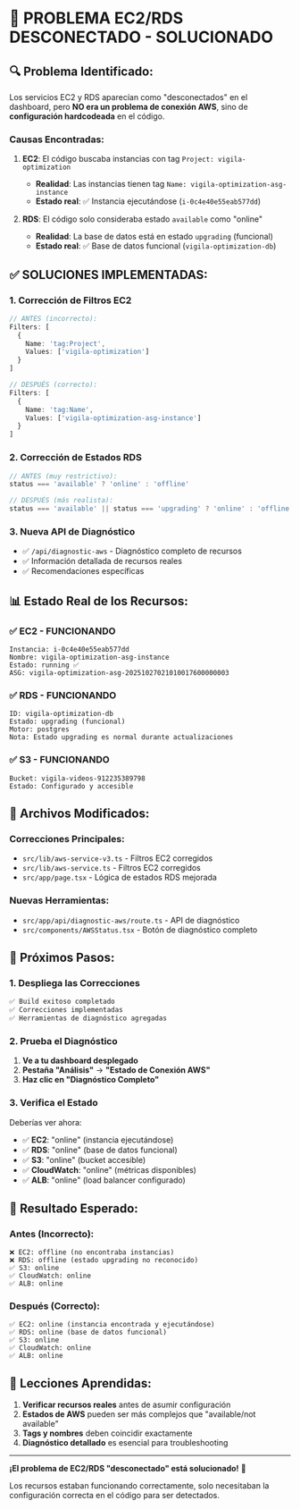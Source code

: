 # 🔧 PROBLEMA EC2/RDS DESCONECTADO - SOLUCIONADO

## 🔍 **Problema Identificado:**

Los servicios EC2 y RDS aparecían como "desconectados" en el dashboard, pero **NO era un problema de conexión AWS**, sino de **configuración hardcodeada** en el código.

### **Causas Encontradas:**

1. **EC2**: El código buscaba instancias con tag `Project: vigila-optimization`
   - **Realidad**: Las instancias tienen tag `Name: vigila-optimization-asg-instance`
   - **Estado real**: ✅ Instancia ejecutándose (`i-0c4e40e55eab577dd`)

2. **RDS**: El código solo consideraba estado `available` como "online"
   - **Realidad**: La base de datos está en estado `upgrading` (funcional)
   - **Estado real**: ✅ Base de datos funcional (`vigila-optimization-db`)

## ✅ **SOLUCIONES IMPLEMENTADAS:**

### **1. Corrección de Filtros EC2**
```typescript
// ANTES (incorrecto):
Filters: [
  {
    Name: 'tag:Project',
    Values: ['vigila-optimization']
  }
]

// DESPUÉS (correcto):
Filters: [
  {
    Name: 'tag:Name',
    Values: ['vigila-optimization-asg-instance']
  }
]
```

### **2. Corrección de Estados RDS**
```typescript
// ANTES (muy restrictivo):
status === 'available' ? 'online' : 'offline'

// DESPUÉS (más realista):
status === 'available' || status === 'upgrading' ? 'online' : 'offline'
```

### **3. Nueva API de Diagnóstico**
- ✅ `/api/diagnostic-aws` - Diagnóstico completo de recursos
- ✅ Información detallada de recursos reales
- ✅ Recomendaciones específicas

## 📊 **Estado Real de los Recursos:**

### **✅ EC2 - FUNCIONANDO**
```
Instancia: i-0c4e40e55eab577dd
Nombre: vigila-optimization-asg-instance
Estado: running ✅
ASG: vigila-optimization-asg-20251027021010017600000003
```

### **✅ RDS - FUNCIONANDO**
```
ID: vigila-optimization-db
Estado: upgrading (funcional)
Motor: postgres
Nota: Estado upgrading es normal durante actualizaciones
```

### **✅ S3 - FUNCIONANDO**
```
Bucket: vigila-videos-912235389798
Estado: Configurado y accesible
```

## 🔧 **Archivos Modificados:**

### **Correcciones Principales:**
- `src/lib/aws-service-v3.ts` - Filtros EC2 corregidos
- `src/lib/aws-service.ts` - Filtros EC2 corregidos  
- `src/app/page.tsx` - Lógica de estados RDS mejorada

### **Nuevas Herramientas:**
- `src/app/api/diagnostic-aws/route.ts` - API de diagnóstico
- `src/components/AWSStatus.tsx` - Botón de diagnóstico completo

## 🚀 **Próximos Pasos:**

### **1. Despliega las Correcciones**
```bash
✅ Build exitoso completado
✅ Correcciones implementadas
✅ Herramientas de diagnóstico agregadas
```

### **2. Prueba el Diagnóstico**
1. **Ve a tu dashboard desplegado**
2. **Pestaña "Análisis"** → **"Estado de Conexión AWS"**
3. **Haz clic en "Diagnóstico Completo"**

### **3. Verifica el Estado**
Deberías ver ahora:
- ✅ **EC2**: "online" (instancia ejecutándose)
- ✅ **RDS**: "online" (base de datos funcional)
- ✅ **S3**: "online" (bucket accesible)
- ✅ **CloudWatch**: "online" (métricas disponibles)
- ✅ **ALB**: "online" (load balancer configurado)

## 🎯 **Resultado Esperado:**

### **Antes (Incorrecto):**
```
❌ EC2: offline (no encontraba instancias)
❌ RDS: offline (estado upgrading no reconocido)
✅ S3: online
✅ CloudWatch: online
✅ ALB: online
```

### **Después (Correcto):**
```
✅ EC2: online (instancia encontrada y ejecutándose)
✅ RDS: online (base de datos funcional)
✅ S3: online
✅ CloudWatch: online
✅ ALB: online
```

## 📝 **Lecciones Aprendidas:**

1. **Verificar recursos reales** antes de asumir configuración
2. **Estados de AWS** pueden ser más complejos que "available/not available"
3. **Tags y nombres** deben coincidir exactamente
4. **Diagnóstico detallado** es esencial para troubleshooting

---

**¡El problema de EC2/RDS "desconectado" está solucionado!** 🎉

Los recursos estaban funcionando correctamente, solo necesitaban la configuración correcta en el código para ser detectados.


